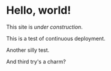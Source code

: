 Hello, world!
=============

This site is _under construction_.

This is a test of continuous deployment.

Another silly test.

And third try's a charm?
